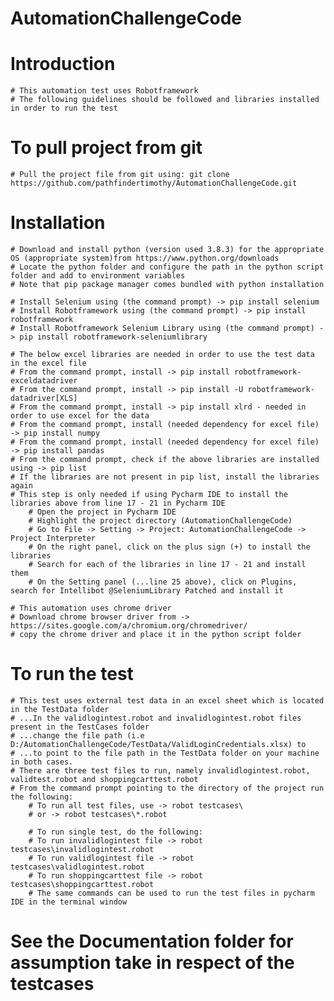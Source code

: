 # AutomationChallengeCode

# Introduction
	# This automation test uses Robotframework
	# The following guidelines should be followed and libraries installed in order to run the test

# To pull project from git
	# Pull the project file from git using: git clone https://github.com/pathfindertimothy/AutomationChallengeCode.git	

# Installation
	# Download and install python (version used 3.8.3) for the appropriate OS (appropriate system)from https://www.python.org/downloads
	# Locate the python folder and configure the path in the python script folder and add to environment variables
	# Note that pip package manager comes bundled with python installation
	
	# Install Selenium using (the command prompt) -> pip install selenium
	# Install Robotframework using (the command prompt) -> pip install robotframework
	# Install Robotframework Selenium Library using (the command prompt) -> pip install robotframework-seleniumlibrary
	
	# The below excel libraries are needed in order to use the test data in the excel file
	# From the command prompt, install -> pip install robotframework-exceldatadriver
	# From the command prompt, install -> pip install -U robotframework-datadriver[XLS]
	# From the command prompt, install -> pip install xlrd - needed in order to use excel for the data
	# From the command prompt, install (needed dependency for excel file) -> pip install numpy
	# From the command prompt, install (needed dependency for excel file) -> pip install pandas
	# From the command prompt, check if the above libraries are installed using -> pip list
	# If the libraries are not present in pip list, install the libraries again
	# This step is only needed if using Pycharm IDE to install the libraries above from line 17 - 21 in Pycharm IDE
		# Open the project in Pycharm IDE
		# Highlight the project directory (AutomationChallengeCode)
		# Go to File -> Setting -> Project: AutomationChallengeCode -> Project Interpreter
		# On the right panel, click on the plus sign (+) to install the libraries
		# Search for each of the libraries in line 17 - 21 and install them
		# On the Setting panel (...line 25 above), click on Plugins, search for Intellibot @SeleniumLibrary Patched and install it
	
	# This automation uses chrome driver
	# Download chrome browser driver from -> https://sites.google.com/a/chromium.org/chromedriver/
	# copy the chrome driver and place it in the python script folder
		

# To run the test
	# This test uses external test data in an excel sheet which is located in the TestData folder
	# ...In the validlogintest.robot and invalidlogintest.robot files present in the TestCases folder
	# ...change the file path (i.e D:/AutomationChallengeCode/TestData/ValidLoginCredentials.xlsx) to 
	# ...to point to the file path in the TestData folder on your machine in both cases.
	# There are three test files to run, namely invalidlogintest.robot, validtest.robot and shoppingcarttest.robot
	# From the command prompt pointing to the directory of the project run the following:
		# To run all test files, use -> robot testcases\
		# or -> robot testcases\*.robot
		
		# To run single test, do the following:
		# To run invalidlogintest file -> robot testcases\invalidlogintest.robot
		# To run validlogintest file -> robot testcases\validlogintest.robot
		# To run shoppingcarttest file -> robot testcases\shoppingcarttest.robot
		# The same commands can be used to run the test files in pycharm IDE in the terminal window

# See the Documentation folder for assumption take in respect of the testcases